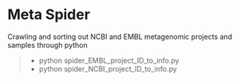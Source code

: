 # Meta Spider
Crawling and sorting out NCBI and EMBL metagenomic projects and samples through python

>* python spider_EMBL_project_ID_to_info.py
>* python spider_NCBI_project_ID_to_info.py
